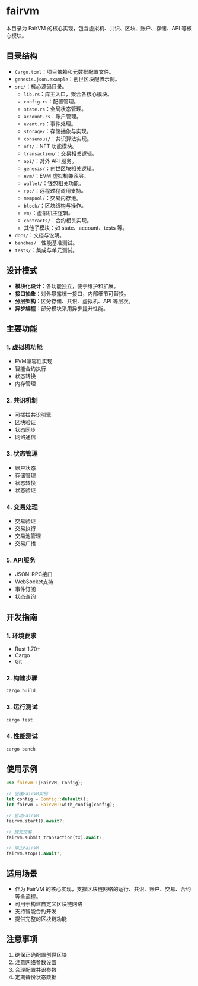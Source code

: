 # fairvm

本目录为 FairVM 的核心实现，包含虚拟机、共识、区块、账户、存储、API 等核心模块。

## 目录结构
- `Cargo.toml`：项目依赖和元数据配置文件。
- `genesis.json.example`：创世区块配置示例。
- `src/`：核心源码目录。
  - `lib.rs`：库主入口，聚合各核心模块。
  - `config.rs`：配置管理。
  - `state.rs`：全局状态管理。
  - `account.rs`：账户管理。
  - `event.rs`：事件处理。
  - `storage/`：存储抽象与实现。
  - `consensus/`：共识算法实现。
  - `nft/`：NFT 功能模块。
  - `transaction/`：交易相关逻辑。
  - `api/`：对外 API 服务。
  - `genesis/`：创世区块相关逻辑。
  - `evm/`：EVM 虚拟机兼容层。
  - `wallet/`：钱包相关功能。
  - `rpc/`：远程过程调用支持。
  - `mempool/`：交易内存池。
  - `block/`：区块结构与操作。
  - `vm/`：虚拟机主逻辑。
  - `contracts/`：合约相关实现。
  - 其他子模块：如 state、account、tests 等。
- `docs/`：文档与说明。
- `benches/`：性能基准测试。
- `tests/`：集成与单元测试。

## 设计模式
- **模块化设计**：各功能独立，便于维护和扩展。
- **接口抽象**：对外暴露统一接口，内部细节可替换。
- **分层架构**：区分存储、共识、虚拟机、API 等层次。
- **异步编程**：部分模块采用异步提升性能。

## 主要功能

### 1. 虚拟机功能
- EVM兼容性实现
- 智能合约执行
- 状态转换
- 内存管理

### 2. 共识机制
- 可插拔共识引擎
- 区块验证
- 状态同步
- 网络通信

### 3. 状态管理
- 账户状态
- 存储管理
- 状态转换
- 状态验证

### 4. 交易处理
- 交易验证
- 交易执行
- 交易池管理
- 交易广播

### 5. API服务
- JSON-RPC接口
- WebSocket支持
- 事件订阅
- 状态查询

## 开发指南

### 1. 环境要求
- Rust 1.70+
- Cargo
- Git

### 2. 构建步骤
```bash
cargo build
```

### 3. 运行测试
```bash
cargo test
```

### 4. 性能测试
```bash
cargo bench
```

## 使用示例
```rust
use fairvm::{FairVM, Config};

// 创建FairVM实例
let config = Config::default();
let fairvm = FairVM::with_config(config);

// 启动FairVM
fairvm.start().await?;

// 提交交易
fairvm.submit_transaction(tx).await?;

// 停止FairVM
fairvm.stop().await?;
```

## 适用场景
- 作为 FairVM 的核心实现，支撑区块链网络的运行、共识、账户、交易、合约等全流程。
- 可用于构建自定义区块链网络
- 支持智能合约开发
- 提供完整的区块链功能

## 注意事项
1. 确保正确配置创世区块
2. 注意网络参数设置
3. 合理配置共识参数
4. 定期备份状态数据 
